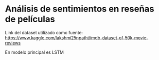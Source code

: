 # Análisis de sentimientos en reseñas de películas
Link del dataset utilizado como fuente: https://www.kaggle.com/lakshmi25npathi/imdb-dataset-of-50k-movie-reviews



En modelo principal es LSTM 
